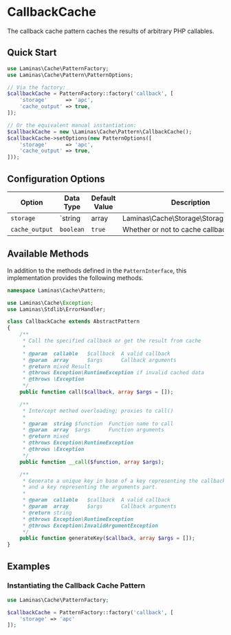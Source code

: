 # CallbackCache

The callback cache pattern caches the results of arbitrary PHP callables.

## Quick Start

```php
use Laminas\Cache\PatternFactory;
use Laminas\Cache\Pattern\PatternOptions;

// Via the factory:
$callbackCache = PatternFactory::factory('callback', [
    'storage'      => 'apc',
    'cache_output' => true,
]);

// Or the equivalent manual instantiation:
$callbackCache = new \Laminas\Cache\Pattern\CallbackCache();
$callbackCache->setOptions(new PatternOptions([
    'storage'      => 'apc',
    'cache_output' => true,
]));
```

## Configuration Options

Option | Data Type | Default Value | Description
------ | --------- | ------------- | -----------
`storage` | `string | array | Laminas\Cache\Storage\StorageInterface` | none | Adapter used for reading and writing cached data.
`cache_output` | `boolean` | `true` | Whether or not to cache callback output.

## Available Methods

In addition to the methods defined in the `PatternInterface`, this
implementation provides the following methods.

```php
namespace Laminas\Cache\Pattern;

use Laminas\Cache\Exception;
use Laminas\Stdlib\ErrorHandler;

class CallbackCache extends AbstractPattern
{
    /**
     * Call the specified callback or get the result from cache
     *
     * @param  callable   $callback  A valid callback
     * @param  array      $args      Callback arguments
     * @return mixed Result
     * @throws Exception\RuntimeException if invalid cached data
     * @throws \Exception
     */
    public function call($callback, array $args = []);

    /**
     * Intercept method overloading; proxies to call()
     *
     * @param  string $function  Function name to call
     * @param  array  $args      Function arguments
     * @return mixed
     * @throws Exception\RuntimeException
     * @throws \Exception
     */
    public function __call($function, array $args);

    /**
     * Generate a unique key in base of a key representing the callback part
     * and a key representing the arguments part.
     *
     * @param  callable   $callback  A valid callback
     * @param  array      $args      Callback arguments
     * @return string
     * @throws Exception\RuntimeException
     * @throws Exception\InvalidArgumentException
     */
    public function generateKey($callback, array $args = []);
}
```

## Examples

### Instantiating the Callback Cache Pattern

```php
use Laminas\Cache\PatternFactory;

$callbackCache = PatternFactory::factory('callback', [
    'storage' => 'apc'
]);
```
